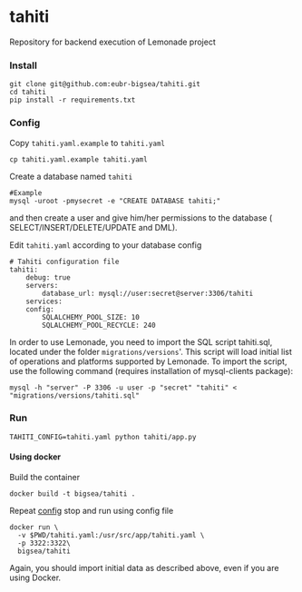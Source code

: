 # tahiti
Repository for backend execution of Lemonade project

### Install
```
git clone git@github.com:eubr-bigsea/tahiti.git
cd tahiti
pip install -r requirements.txt
```

### Config
Copy `tahiti.yaml.example` to `tahiti.yaml`
```
cp tahiti.yaml.example tahiti.yaml
```

Create a database named `tahiti`
```
#Example
mysql -uroot -pmysecret -e "CREATE DATABASE tahiti;"

```
and then create a user and give him/her permissions to the database (
SELECT/INSERT/DELETE/UPDATE and DML).

Edit `tahiti.yaml` according to your database config
```
# Tahiti configuration file
tahiti:
    debug: true
    servers:
        database_url: mysql://user:secret@server:3306/tahiti
    services:
    config:
        SQLALCHEMY_POOL_SIZE: 10
        SQLALCHEMY_POOL_RECYCLE: 240
```
In order to use Lemonade, you need to import the SQL script tahiti.sql, located
under the folder `migrations/versions`'. This script will load initial list of
operations and platforms supported by Lemonade.
To import the script, use the following command (requires installation of mysql-clients package):

`mysql -h "server" -P 3306 -u user -p "secret" "tahiti" < "migrations/versions/tahiti.sql"`

### Run
```
TAHITI_CONFIG=tahiti.yaml python tahiti/app.py
```

#### Using docker
Build the container
```
docker build -t bigsea/tahiti .
```

Repeat [config](#config) stop and run using config file
```
docker run \
  -v $PWD/tahiti.yaml:/usr/src/app/tahiti.yaml \
  -p 3322:3322\
  bigsea/tahiti
```

Again, you should import initial data as described above, even if you are using Docker.
